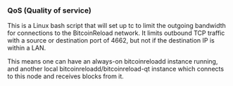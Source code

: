 ### QoS (Quality of service) ###

This is a Linux bash script that will set up tc to limit the outgoing bandwidth for connections to the BitcoinReload network. It limits outbound TCP traffic with a source or destination port of 4662, but not if the destination IP is within a LAN.

This means one can have an always-on bitcoinreloadd instance running, and another local bitcoinreloadd/bitcoinreload-qt instance which connects to this node and receives blocks from it.
